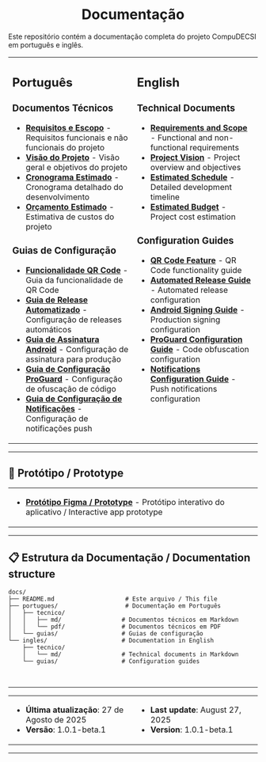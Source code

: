 # <div align="center">Documentação</div>

Este repositório contém a documentação completa do projeto CompuDECSI em português e inglês.

<table>
<tr>
<td width="50%" valign="top">

## Português

### Documentos Técnicos
- **[Requisitos e Escopo](portugues/tecnico/md/requisitos_escopo.md)** - Requisitos funcionais e não funcionais do projeto
- **[Visão do Projeto](portugues/tecnico/md/visao.md)** - Visão geral e objetivos do projeto
- **[Cronograma Estimado](portugues/tecnico/md/cronograma.md)** - Cronograma detalhado do desenvolvimento
- **[Orçamento Estimado](portugues/tecnico/md/orcamento.md)** - Estimativa de custos do projeto

### Guias de Configuração
- **[Funcionalidade QR Code](portugues/guias/QR_CODE_FEATURE.md)** - Guia da funcionalidade de QR Code
- **[Guia de Release Automatizado](portugues/guias/GUIA_RELEASE_AUTOMATIZADO.md)** - Configuração de releases automáticos
- **[Guia de Assinatura Android](portugues/guias/GUIA_ASSINATURA_ANDROID.md)** - Configuração de assinatura para produção
- **[Guia de Configuração ProGuard](portugues/guias/GUIA_CONFIGURACAO_PROGUARD.md)** - Configuração de ofuscação de código
- **[Guia de Configuração de Notificações](portugues/guias/GUIA_CONFIGURACAO_NOTIFICACOES.md)** - Configuração de notificações push

</td>
<td width="50%" valign="top">

## English

### Technical Documents
- **[Requirements and Scope](ingles/tecnico/md/requirements_scope.md)** - Functional and non-functional requirements
- **[Project Vision](ingles/tecnico/md/vision.md)** - Project overview and objectives
- **[Estimated Schedule](ingles/tecnico/md/schedule.md)** - Detailed development timeline
- **[Estimated Budget](ingles/tecnico/md/budget.md)** - Project cost estimation

### Configuration Guides
- **[QR Code Feature](ingles/guias/QR_CODE_FEATURE.md)** - QR Code functionality guide
- **[Automated Release Guide](ingles/guias/AUTOMATED_RELEASE_GUIDE.md)** - Automated release configuration
- **[Android Signing Guide](ingles/guias/ANDROID_SIGNING_GUIDE.md)** - Production signing configuration
- **[ProGuard Configuration Guide](ingles/guias/PROGUARD_CONFIGURATION_GUIDE.md)** - Code obfuscation configuration
- **[Notifications Configuration Guide](ingles/guias/NOTIFICATIONS_CONFIGURATION_GUIDE.md)** - Push notifications configuration

</td>
</tr>
</table>

---

## 🎨 Protótipo / Prototype

<table>
<tr>
<td width="50%" valign="top">

- **[Protótipo Figma / Prototype](https://www.figma.com/design/VrL7db0UBdOPjbiu1UHzX2/CompuDECSI?node-id=0-1&t=F3a37Z8v0MHwGlHG-1)** - Protótipo interativo do aplicativo / Interactive app prototype

</td>
</tr>
</table>

---

## 📋 Estrutura da Documentação / Documentation structure


```
docs/
├── README.md                    # Este arquivo / This file
├── portugues/                   # Documentação em Português
│   ├── tecnico/
│   │   ├── md/                 # Documentos técnicos em Markdown
│   │   └── pdf/                # Documentos técnicos em PDF
│   └── guias/                  # Guias de configuração
└── ingles/                     # Documentation in English
    ├── tecnico/
    │   └── md/                 # Technical documents in Markdown
    └── guias/                  # Configuration guides
```

<br>

---

<table>
<tr>
<td width="50%" valign="top">

- **Última atualização**: 27 de Agosto de 2025
- **Versão**: 1.0.1-beta.1

</td>
<td width="50%" valign="top">

- **Last update**: August 27, 2025
- **Version**: 1.0.1-beta.1

</td>
</tr>
</table>

---